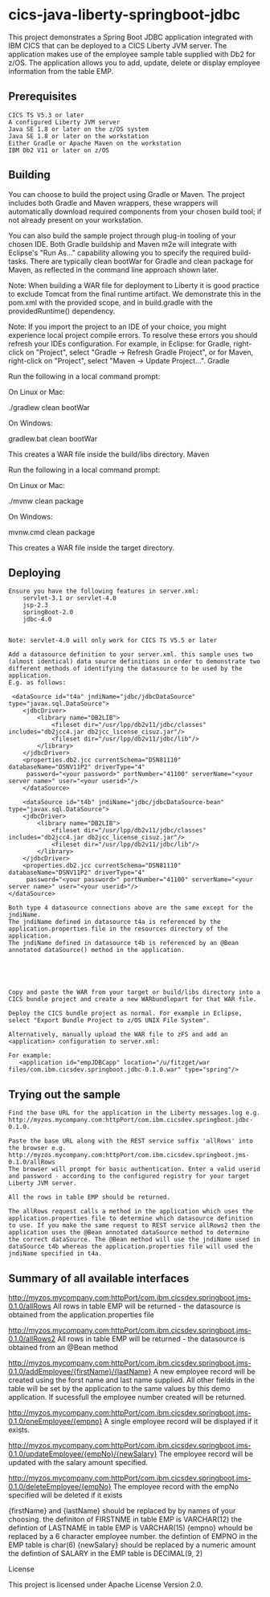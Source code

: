 # cics-java-liberty-springboot-jdbc

This project demonstrates a Spring Boot JDBC application integrated with IBM CICS that can be deployed to a CICS Liberty JVM server. The application makes use of the employee sample table supplied with Db2 for z/OS. The application allows you to add, update, delete or display employee information from the table EMP.

## Prerequisites

    CICS TS V5.3 or later
    A configured Liberty JVM server
    Java SE 1.8 or later on the z/OS system
    Java SE 1.8 or later on the workstation
    Either Gradle or Apache Maven on the workstation
    IBM Db2 V11 or later on z/OS
 
## Building

You can choose to build the project using Gradle or Maven. The project includes both Gradle and Maven wrappers, these wrappers will automatically download required components from your chosen build tool; if not already present on your workstation.

You can also build the sample project through plug-in tooling of your chosen IDE. Both Gradle buildship and Maven m2e will integrate with Eclipse's "Run As..." capability allowing you to specify the required build-tasks. There are typically clean bootWar for Gradle and clean package for Maven, as reflected in the command line approach shown later.

Note: When building a WAR file for deployment to Liberty it is good practice to exclude Tomcat from the final runtime artifact. We demonstrate this in the pom.xml with the provided scope, and in build.gradle with the providedRuntime() dependency.

Note: If you import the project to an IDE of your choice, you might experience local project compile errors. To resolve these errors you should refresh your IDEs configuration. For example, in Eclipse: for Gradle, right-click on "Project", select "Gradle -> Refresh Gradle Project", or for Maven, right-click on "Project", select "Maven -> Update Project...".
Gradle

Run the following in a local command prompt:

On Linux or Mac:

./gradlew clean bootWar

On Windows:

gradlew.bat clean bootWar

This creates a WAR file inside the build/libs directory.
Maven

Run the following in a local command prompt:

On Linux or Mac:

./mvnw clean package

On Windows:

mvnw.cmd clean package

This creates a WAR file inside the target directory.

## Deploying

    Ensure you have the following features in server.xml:
        servlet-3.1 or servlet-4.0
        jsp-2.3
        springBoot-2.0
        jdbc-4.0


    Note: servlet-4.0 will only work for CICS TS V5.5 or later

    Add a datasource definition to your server.xml. this sample uses two (almost identical) data source definitions in order to demonstrate two different methods of identifying the datasource to be used by the application.
    E.g. as follows:

     <dataSource id="t4a" jndiName="jdbc/jdbcDataSource" type="javax.sql.DataSource">
        <jdbcDriver>
            <library name="DB2LIB">
                <fileset dir="/usr/lpp/db2v11/jdbc/classes" includes="db2jcc4.jar db2jcc_license_cisuz.jar"/>
                <fileset dir="/usr/lpp/db2v11/jdbc/lib"/>
            </library>
        </jdbcDriver>
        <properties.db2.jcc currentSchema="DSN81110" databaseName="DSNV11P2" driverType="4"
	     password="<your password>" portNumber="41100" serverName="<your server name>" user="<your userid>"/>
        </dataSource>
        
        <dataSource id="t4b" jndiName="jdbc/jdbcDataSource-bean" type="javax.sql.DataSource">
        <jdbcDriver>
            <library name="DB2LIB">
                <fileset dir="/usr/lpp/db2v11/jdbc/classes" includes="db2jcc4.jar db2jcc_license_cisuz.jar"/>
                <fileset dir="/usr/lpp/db2v11/jdbc/lib"/>
            </library>
        </jdbcDriver>
        <properties.db2.jcc currentSchema="DSN81110" databaseName="DSNV11P2" driverType="4" 
	     password="<your password>" portNumber="41100" serverName="<your server name>" user="<your userid>"/>
    </dataSource>  

    Both type 4 datasource connections above are the same except for the jndiName. 
    The jndiName defined in datasource t4a is referenced by the application.properties file in the resources directory of the application.
    The jndiName defined in datasource t4b is referenced by an @Bean annotated dataSource() method in the application.

	 



    Copy and paste the WAR from your target or build/libs directory into a CICS bundle project and create a new WARbundlepart for that WAR file.

    Deploy the CICS bundle project as normal. For example in Eclipse, select "Export Bundle Project to z/OS UNIX File System".

    Alternatively, manually upload the WAR file to zFS and add an <application> configuration to server.xml:

    For example:
       <application id="empJDBCapp" location="/u/fitzget/war files/com.ibm.cicsdev.springboot.jdbc-0.1.0.war" type="spring"/>


## Trying out the sample

    Find the base URL for the application in the Liberty messages.log e.g. http://myzos.mycompany.com:httpPort/com.ibm.cicsdev.springboot.jdbc-0.1.0.

    Paste the base URL along with the REST service suffix 'allRows' into the browser e.g. http://myzos.mycompany.com:httpPort/com.ibm.cicsdev.springboot.jms-0.1.0/allRows
    The browser will prompt for basic authentication. Enter a valid userid and password - according to the configured registry for your target Liberty JVM server.

    All the rows in table EMP should be returned.

    The allRows request calls a method in the application which uses the application.properties file to determine which datasource definition to use. If you make the same request to REST service allRows2 then the application uses the @Bean annotated dataSource method to determine the correct dataSource. The @Bean method will use the jndiName used in dataSource t4b whereas the application.properties file will used the jndiName specified in t4a.
    
## Summary of all available interfaces     

http://myzos.mycompany.com:httpPort/com.ibm.cicsdev.springboot.jms-0.1.0/allRows
    All rows in table EMP will be returned - the datasource is obtained from the application.properties file
    
http://myzos.mycompany.com:httpPort/com.ibm.cicsdev.springboot.jms-0.1.0/allRows2
    All rows in table EMP will be returned - the datasource is obtained from an @Bean method
    
http://myzos.mycompany.com:httpPort/com.ibm.cicsdev.springboot.jms-0.1.0/addEmployee/{firstName}/{lastName}
    A new employee record will be created using the forst name and last name supplied. All other fields in
    the table will be set by the application to the same values by this demo application.
    If sucessfull the employee number created will be returned.
    
http://myzos.mycompany.com:httpPort/com.ibm.cicsdev.springboot.jms-0.1.0/oneEmployee/{empno}
    A single employee record will be displayed if it exists.
    
http://myzos.mycompany.com:httpPort/com.ibm.cicsdev.springboot.jms-0.1.0/updateEmployee/{empNo}/{newSalary}
    The employee record will be updated with the salary amount specified.
    
http://myzos.mycompany.com:httpPort/com.ibm.cicsdev.springboot.jms-0.1.0/deleteEmployee/{empNo}
    The employee record with the empNo specified will be deleted if it exists


{firstName} and {lastName} should be replaced by by names of your choosing.
	the definiton of FIRSTNME in table EMP is VARCHAR(12)
	the defintion of LASTNAME in table EMP is VARCHAR(15)
{empno} whould be replaced by a 6 character employee number. 
	the defintion of EMPNO in the EMP table is char(6)
{newSalary} should be replaced by a numeric amount 
	the defintion of SALARY in the EMP table is DECIMAL(9, 2)

License

This project is licensed under Apache License Version 2.0.

